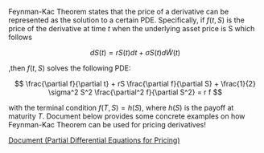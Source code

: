 Feynman-Kac Theorem states that the price of a derivative can be represented as the solution to a certain PDE. Specifically, if $f(t, S)$ is the price of the derivative
at time $t$ when the underlying asset price is S which follows 

$$
dS(t) = rS(t)dt + σS(t)d \tilde{W}(t)
$$

,then $f(t, S)$ solves the following PDE:

$$
 \frac{\partial f}{\partial t} + rS \frac{\partial f}{\partial S} + \frac{1}{2} \sigma^2 S^2 \frac{\partial^2 f}{\partial S^2} = r f
 $$
 
with the terminal condition $f(T, S) = h(S)$, where $h(S)$ is the payoff at maturity $T$. Document below provides some concrete examples on how Feynman-Kac Theorem can be used for pricing derivatives!

[Document (Partial Differential Equations for Pricing)](https://sinabaghal.github.io/files/notes/Feynman_Kac.pdf)
